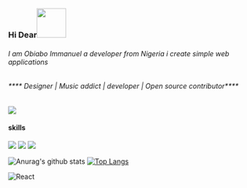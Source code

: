 
### Hi Dear<img src="https://media1.tenor.com/images/b9371273ae94a946e92074d1b9696680/tenor.gif" width="60px">
[1]: https://twitter.com/obiabo_immanuel

###### I am Obiabo Immanuel a developer from Nigeria i create simple web applications 
###### **** Designer  | Music addict | developer | Open source contributor****

<img src="https://api.daily.dev/devcards/7ef3afdb540a4cd0a2515993387da635.png?r=ih3"/>


#### skills

![](https://img.shields.io/badge/🥁-Drummer-informational?style=flat&logo=data:image/svg%2bxml;base64,<BASE64_DATA>)
![](https://img.shields.io/badge/💻-Programmer-informational?style=flat&logo=data:image/svg%2bxml;base64,<BASE64_DATA>)
![](https://img.shields.io/badge/💻-Engineer-informational?style=flat&logo=data:image/svg%2bxml;base64,<BASE64_DATA>)

![Anurag's github stats](https://github-readme-stats.vercel.app/api?username=yhoungdev&show_icons=true&theme=radical)
[![Top Langs](https://github-readme-stats.vercel.app/api/top-langs/?username=yhoungdev)](https://github.com/anuraghazra/github-readme-stats)






</p>

<img alt="React" src="https://camo.githubusercontent.com/533da8800843b57b91a3227ce7d151ca865a0eeaae675715e209c0092314fa96/68747470733a2f2f696d672e736869656c64732e696f2f62616467652f2d52656163742d3435623864383f7374796c653d666c61742d737175617265266c6f676f3d7265616374266c6f676f436f6c6f723d7768697465" data-canonical-src="https://img.shields.io/badge/-React-45b8d8?style=flat-square&amp;logo=react&amp;logoColor=white" style="max-width: 100%;">
